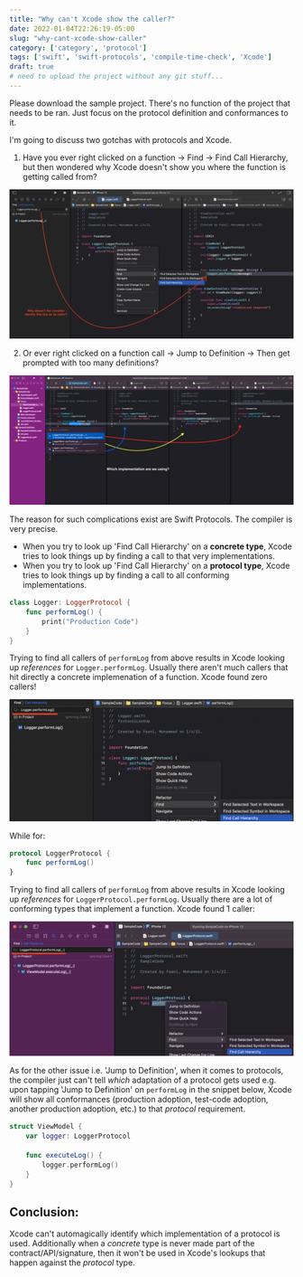 ```yaml
---
title: "Why can't Xcode show the caller?"
date: 2022-01-04T22:26:19-05:00
slug: "why-cant-xcode-show-caller"
category: ['category', 'protocol']
tags: ['swift', 'swift-protocols', 'compile-time-check', 'Xcode']
draft: true 
# need to upload the project without any git stuff...
---
```


Please download the sample project. 
There's no function of the project that needs to be ran. Just focus on the protocol definition and conformances to it. 

I'm going to discuss two gotchas with protocols and Xcode.  

1. Have you ever right clicked on a function -> Find -> Find Call Hierarchy, but then wondered why Xcode doesn't show you where the function is getting called from? 

![Find Call Hierarchy](images/find-call-hierarchy-confusion.png)


2. Or ever right clicked on a function call -> Jump to Definition -> Then get prompted with too many definitions?

![Jump to Definition](images/jump-to-definition-confusion.png)

The reason for such complications exist are Swift Protocols. The compiler is very precise. 

- When you try to look up 'Find Call Hierarchy' on a **concrete type**, Xcode tries to look things up by finding a call to that very implementations. 
- When you try to look up 'Find Call Hierarchy' on a **protocol type**, Xcode tries to look things up by finding a call to all conforming implementations. 


```swift
class Logger: LoggerProtocol {
    func performLog() {
        print("Production Code")
    }
}
```

Trying to find all callers of `performLog` from above results in Xcode looking up _references_ for `Logger.performLog`. Usually there aren't much callers that hit directly a concrete implemenation of a function. Xcode found zero callers!

![Jump to Definition](images/find-call-hierarchy-on-class.png)

While for: 

```swift
protocol LoggerProtocol {
    func performLog()
}
```

Trying to find all callers of `performLog` from above results in Xcode looking up _references_ for `LoggerProtocol.performLog`. Usually there are a lot of conforming types that implement a function.  Xcode found 1 caller:

![Jump to Definition](images/find-call-hierarchy-on-protocol.png)


As for the other issue i.e. 'Jump to Definition', when it comes to protocols, the compiler just can't tell _which_ adaptation of a protocol gets used e.g. upon tapping 'Jump to Definition' on `performLog` in the snippet below, Xcode will show all conformances (production adoption, test-code adoption, another production adoption, etc.) to that _protocol_ requirement.

```swift
struct ViewModel {
    var logger: LoggerProtocol
    
    func executeLog() {
        logger.performLog()
    }
}
```

## Conclusion: 

Xcode can't automagically identify which implementation of a protocol is used. Additionally when a _concrete_ type is never made part of the contract/API/signature, then it won't be used in Xcode's lookups that happen against the _protocol_ type.